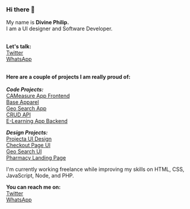 ### Hi there 👋
My name is **Divine Philip.**<br>
I am a UI designer and Software Developer.<br><br>

**Let's talk:**<br>
[Twitter](https://twitter.com/dpkreativ)<br>
[WhatsApp](https://wa.me/2349021824073)<br><br>

**Here are a couple of projects I am really proud of:**<br><br>
**_Code Projects:_**<br>
[CAMeasure App Frontend](https://github.com/dpkreativ/CAMeasure-app)<br>
[Base Apparel](https://github.com/dpkreativ/base-apparel)<br>
[Geo Search App](https://github.com/dpkreativ/Geo-Search)<br>
[CRUD API](https://github.com/dpkreativ/crud-app-api)<br>
[E-Learning App Backend](https://github.com/dpkreativ/e-learning-app)

**_Design Projects:_**<br>
[Projecta UI Design](https://www.figma.com/file/IKX5ji9eGWaQ15P6HDFY4h/Projecta)<br>
[Checkout Page UI](https://www.figma.com/file/hdT4rcxhVRkJ53knKfyq1S/Day-2-(%23DailyUI)?node-id=0%3A1)<br>
[Geo Search UI](https://www.figma.com/file/gGw8vhqRUlBRNAnxsDzK0V/GeoSearch-UI-design?node-id=0%3A1)<br>
[Pharmacy Landing Page](https://www.figma.com/file/qA0EPsDXZzd8IVIcmrAANz/Design-Task-3?node-id=0%3A1)<br>

I'm currently working freelance while improving my skills on HTML, CSS, JavaScript, Node, and PHP.<br>

**You can reach me on:**<br>
[Twitter](https://twitter.com/dpkreativ)<br>
[WhatsApp](https://wa.me/2349021824073)
<!--
**dpkreativ/dpkreativ** is a ✨ _special_ ✨ repository because its `README.md` (this file) appears on your GitHub profile.

Here are some ideas to get you started:

- 🔭 I’m currently working on ...
- 🌱 I’m currently learning ...
- 👯 I’m looking to collaborate on ...
- 🤔 I’m looking for help with ...
- 💬 Ask me about ...
- 📫 How to reach me: ...
- 😄 Pronouns: ...
- ⚡ Fun fact: ...
-->
